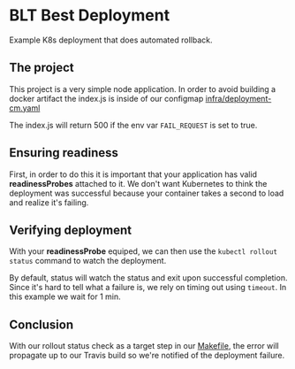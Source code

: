 # BLT Best Deployment

Example K8s deployment that does automated rollback.

## The project

This project is a very simple node application.
In order to avoid building a docker artifact the
index.js is inside of our configmap
[infra/deployment-cm.yaml](infra/deployment-cm.yaml)

The index.js will return 500 if the env var
`FAIL_REQUEST` is set to true.

## Ensuring readiness

First, in order to do this it is important that
your application has valid __readinessProbes__ attached
to it.  We don't want Kubernetes to think the deployment
was successful because your container takes a second
to load and realize it's failing.

## Verifying deployment

With your __readinessProbe__ equiped, we can then use
the `kubectl rollout status` command to watch the deployment.

By default, status will watch the status and exit upon
successful completion.  Since it's hard to tell what
a failure is, we rely on timing out using `timeout`.
In this example we wait for 1 min.

## Conclusion

With our rollout status check as a target step in our
[Makefile](Makefile), the error will propagate up
to our Travis build so we're notified of the
deployment failure.
